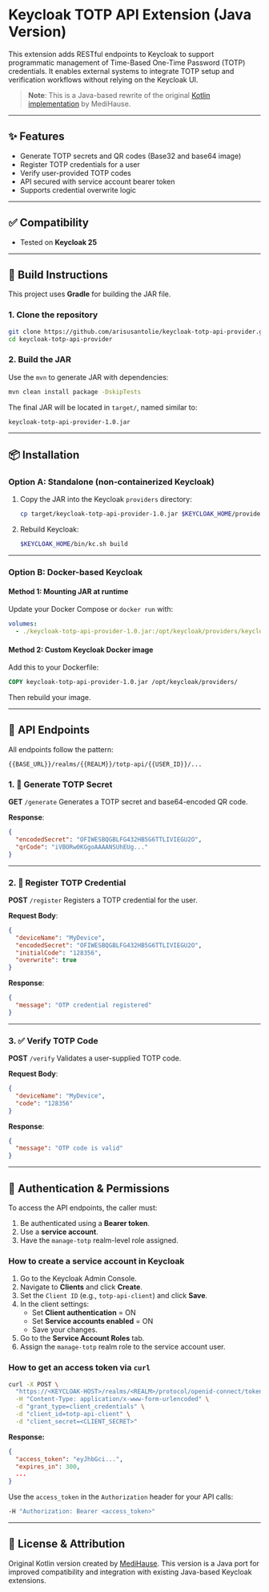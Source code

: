 # Keycloak TOTP API Extension (Java Version)

This extension adds RESTful endpoints to Keycloak to support programmatic management of Time-Based One-Time Password (TOTP) credentials. It enables external systems to integrate TOTP setup and verification workflows without relying on the Keycloak UI.

> **Note**: This is a Java-based rewrite of the original [Kotlin implementation](https://github.com/medihause/keycloak-totp-api) by MediHause.

---

## ✨ Features

* Generate TOTP secrets and QR codes (Base32 and base64 image)
* Register TOTP credentials for a user
* Verify user-provided TOTP codes
* API secured with service account bearer token
* Supports credential overwrite logic

---

## ✅ Compatibility

* Tested on **Keycloak 25**

---

## 🔧 Build Instructions

This project uses **Gradle** for building the JAR file.

### 1. Clone the repository

```bash
git clone https://github.com/arisusantolie/keycloak-totp-api-provider.git
cd keycloak-totp-api-provider
```

### 2. Build the JAR

Use the `mvn` to generate JAR with dependencies:

```bash
mvn clean install package -DskipTests
```

The final JAR will be located in `target/`, named similar to:

```
keycloak-totp-api-provider-1.0.jar
```

---

## 📦 Installation

### Option A: Standalone (non-containerized Keycloak)

1. Copy the JAR into the Keycloak `providers` directory:

   ```bash
   cp target/keycloak-totp-api-provider-1.0.jar $KEYCLOAK_HOME/providers/
   ```

2. Rebuild Keycloak:

   ```bash
   $KEYCLOAK_HOME/bin/kc.sh build
   ```

---

### Option B: Docker-based Keycloak

#### Method 1: Mounting JAR at runtime

Update your Docker Compose or `docker run` with:

```yaml
volumes:
  - ./keycloak-totp-api-provider-1.0.jar:/opt/keycloak/providers/keycloak-totp-api-provider-1.0.jar
```

#### Method 2: Custom Keycloak Docker image

Add this to your Dockerfile:

```dockerfile
COPY keycloak-totp-api-provider-1.0.jar /opt/keycloak/providers/
```

Then rebuild your image.

---

## 📡 API Endpoints

All endpoints follow the pattern:

```
{{BASE_URL}}/realms/{{REALM}}/totp-api/{{USER_ID}}/...
```

### 1. 🔐 Generate TOTP Secret

**GET** `/generate`
Generates a TOTP secret and base64-encoded QR code.

**Response**:

```json
{
  "encodedSecret": "OFIWESBQGBLFG432HB5G6TTLIVIEGU2O",
  "qrCode": "iVBORw0KGgoAAAANSUhEUg..."
}
```

---

### 2. 📝 Register TOTP Credential

**POST** `/register`
Registers a TOTP credential for the user.

**Request Body**:

```json
{
  "deviceName": "MyDevice",
  "encodedSecret": "OFIWESBQGBLFG432HB5G6TTLIVIEGU2O",
  "initialCode": "128356",
  "overwrite": true
}
```

**Response**:

```json
{
  "message": "OTP credential registered"
}
```

---

### 3. ✅ Verify TOTP Code

**POST** `/verify`
Validates a user-supplied TOTP code.

**Request Body**:

```json
{
  "deviceName": "MyDevice",
  "code": "128356"
}
```

**Response**:

```json
{
  "message": "OTP code is valid"
}
```

---

## 🔐 Authentication & Permissions

To access the API endpoints, the caller must:

1. Be authenticated using a **Bearer token**.
2. Use a **service account**.
3. Have the `manage-totp` realm-level role assigned.

### How to create a service account in Keycloak

1. Go to the Keycloak Admin Console.
2. Navigate to **Clients** and click **Create**.
3. Set the `Client ID` (e.g., `totp-api-client`) and click **Save**.
4. In the client settings:
    - Set **Client authentication** = ON
    - Set **Service accounts enabled** = ON
    - Save your changes.
5. Go to the **Service Account Roles** tab.
6. Assign the `manage-totp` realm role to the service account user.

### How to get an access token via `curl`

```bash
curl -X POST \
  "https://<KEYCLOAK-HOST>/realms/<REALM>/protocol/openid-connect/token" \
  -H "Content-Type: application/x-www-form-urlencoded" \
  -d "grant_type=client_credentials" \
  -d "client_id=totp-api-client" \
  -d "client_secret=<CLIENT_SECRET>"
```

**Response:**

```json
{
  "access_token": "eyJhbGci...",
  "expires_in": 300,
  ...
}
```

Use the `access_token` in the `Authorization` header for your API calls:

```bash
-H "Authorization: Bearer <access_token>"
```

---

## 📄 License & Attribution

Original Kotlin version created by [MediHause](https://github.com/medihause/keycloak-totp-api).
This version is a Java port for improved compatibility and integration with existing Java-based Keycloak extensions.
